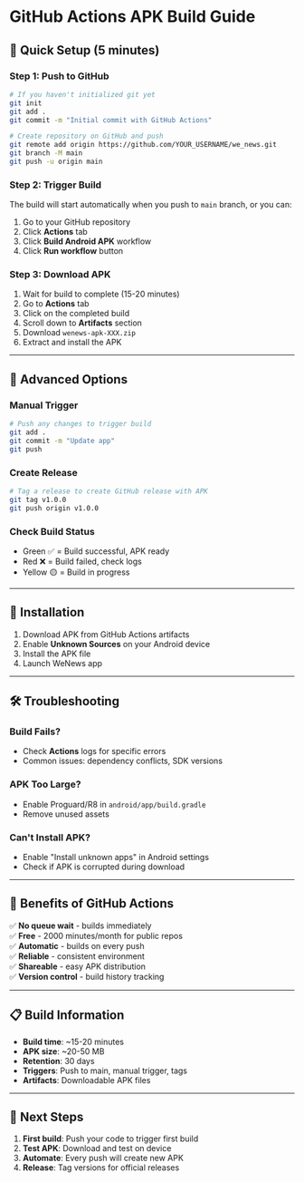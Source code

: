 # GitHub Actions APK Build Guide

## 🚀 Quick Setup (5 minutes)

### Step 1: Push to GitHub
```bash
# If you haven't initialized git yet
git init
git add .
git commit -m "Initial commit with GitHub Actions"

# Create repository on GitHub and push
git remote add origin https://github.com/YOUR_USERNAME/we_news.git
git branch -M main
git push -u origin main
```

### Step 2: Trigger Build
The build will start automatically when you push to `main` branch, or you can:

1. Go to your GitHub repository
2. Click **Actions** tab
3. Click **Build Android APK** workflow
4. Click **Run workflow** button

### Step 3: Download APK
1. Wait for build to complete (15-20 minutes)
2. Go to **Actions** tab
3. Click on the completed build
4. Scroll down to **Artifacts** section
5. Download `wenews-apk-XXX.zip`
6. Extract and install the APK

---

## 🔧 Advanced Options

### Manual Trigger
```bash
# Push any changes to trigger build
git add .
git commit -m "Update app"
git push
```

### Create Release
```bash
# Tag a release to create GitHub release with APK
git tag v1.0.0
git push origin v1.0.0
```

### Check Build Status
- Green ✅ = Build successful, APK ready
- Red ❌ = Build failed, check logs
- Yellow 🟡 = Build in progress

---

## 📱 Installation

1. Download APK from GitHub Actions artifacts
2. Enable **Unknown Sources** on your Android device
3. Install the APK file
4. Launch WeNews app

---

## 🛠 Troubleshooting

### Build Fails?
- Check **Actions** logs for specific errors
- Common issues: dependency conflicts, SDK versions

### APK Too Large?
- Enable Proguard/R8 in `android/app/build.gradle`
- Remove unused assets

### Can't Install APK?
- Enable "Install unknown apps" in Android settings
- Check if APK is corrupted during download

---

## 🎯 Benefits of GitHub Actions

✅ **No queue wait** - builds immediately  
✅ **Free** - 2000 minutes/month for public repos  
✅ **Automatic** - builds on every push  
✅ **Reliable** - consistent environment  
✅ **Shareable** - easy APK distribution  
✅ **Version control** - build history tracking  

---

## 📋 Build Information

- **Build time**: ~15-20 minutes
- **APK size**: ~20-50 MB
- **Retention**: 30 days
- **Triggers**: Push to main, manual trigger, tags
- **Artifacts**: Downloadable APK files

---

## 🔄 Next Steps

1. **First build**: Push your code to trigger first build
2. **Test APK**: Download and test on device
3. **Automate**: Every push will create new APK
4. **Release**: Tag versions for official releases
